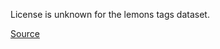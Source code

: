 License is unknown for the lemons tags dataset.

[Source](https://github.com/dataset-ninja/lemons-tags)